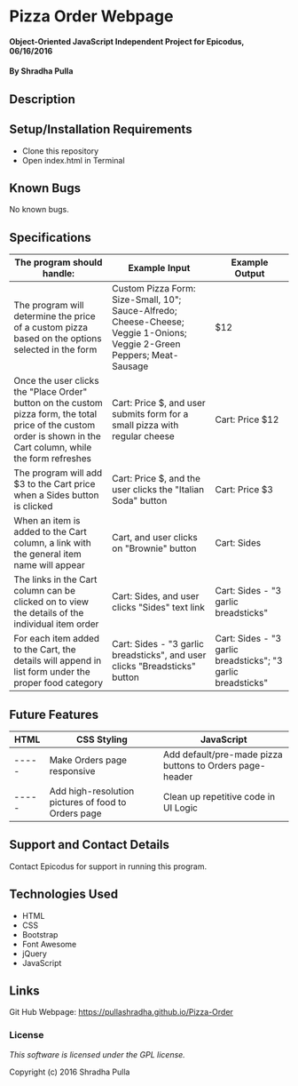 # Pizza Order Webpage

#### Object-Oriented JavaScript Independent Project for Epicodus, 06/16/2016

#### By Shradha Pulla

## Description


## Setup/Installation Requirements

* Clone this repository
* Open index.html in Terminal

## Known Bugs

No known bugs.

## Specifications

The program should handle: | Example Input | Example Output
----- | ----- | -----
The program will determine the price of a custom pizza based on the options selected in the form | Custom Pizza Form: Size-Small, 10"; Sauce-Alfredo; Cheese-Cheese; Veggie 1-Onions; Veggie 2-Green Peppers; Meat-Sausage | $12
Once the user clicks the "Place Order" button on the custom pizza form, the total price of the custom order is shown in the Cart column, while the form refreshes | Cart: Price $, and user submits form for a small pizza with regular cheese | Cart: Price $12
The program will add $3 to the Cart price when a Sides button is clicked | Cart: Price $, and the user clicks the "Italian Soda" button | Cart: Price $3
When an item is added to the Cart column, a link with the general item name will appear | Cart, and user clicks on "Brownie" button | Cart: Sides
The links in the Cart column can be clicked on to view the details of the individual item order | Cart: Sides, and user clicks "Sides" text link | Cart: Sides - "3 garlic breadsticks"
For each item added to the Cart, the details will append in list form under the proper food category | Cart: Sides - "3 garlic breadsticks", and user clicks "Breadsticks" button   | Cart: Sides - "3 garlic breadsticks"; "3 garlic breadsticks"

## Future Features

HTML | CSS Styling | JavaScript
----- | ----- | -----
----- | Make Orders page responsive | Add default/pre-made pizza buttons to Orders page-header
----- | Add high-resolution pictures of food to Orders page | Clean up repetitive code in UI Logic

## Support and Contact Details

Contact Epicodus for support in running this program.

## Technologies Used

* HTML
* CSS
* Bootstrap
* Font Awesome
* jQuery
* JavaScript

## Links

Git Hub Webpage: https://pullashradha.github.io/Pizza-Order

### License

*This software is licensed under the GPL license.*

Copyright (c) 2016 Shradha Pulla
